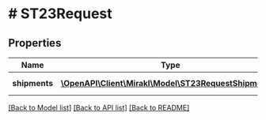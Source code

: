 # # ST23Request

## Properties

Name | Type | Description | Notes
------------ | ------------- | ------------- | -------------
**shipments** | [**\OpenAPI\Client\Mirakl\Model\ST23RequestShipments[]**](ST23RequestShipments.md) | Shipments list | [optional]

[[Back to Model list]](../../README.md#models) [[Back to API list]](../../README.md#endpoints) [[Back to README]](../../README.md)
